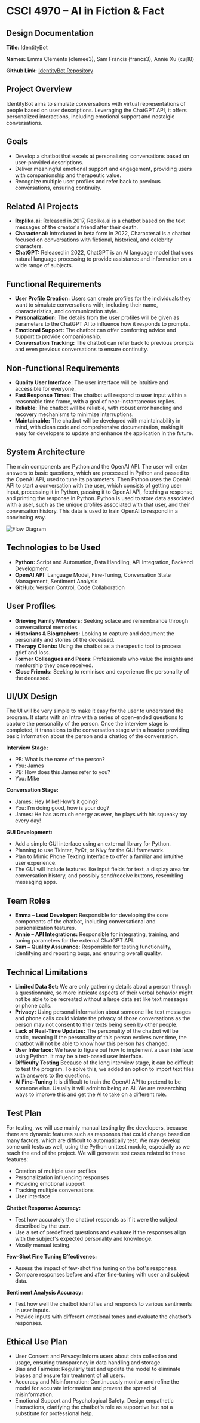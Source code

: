 # CSCI 4970 – AI in Fiction & Fact
## Design Documentation

**Title:** IdentityBot

**Names:** Emma Clements (clemee3), Sam Francis (francs3), Annie Xu (xuj18)

**Github Link:** [IdentityBot Repository](https://github.com/AIFictionFact/F23_IdentityBot)

## Project Overview
IdentityBot aims to simulate conversations with virtual representations of people based on user descriptions. Leveraging the ChatGPT API, it offers personalized interactions, including emotional support and nostalgic conversations.

## Goals
- Develop a chatbot that excels at personalizing conversations based on user-provided descriptions.
- Deliver meaningful emotional support and engagement, providing users with companionship and therapeutic value.
- Recognize multiple user profiles and refer back to previous conversations, ensuring continuity.

## Related AI Projects
- **Replika.ai:** Released in 2017, Replika.ai is a chatbot based on the text messages of the creator's friend after their death.
- **Character.ai:** Introduced in beta form in 2022, Character.ai is a chatbot focused on conversations with fictional, historical, and celebrity characters.
- **ChatGPT:** Released in 2022, ChatGPT is an AI language model that uses natural language processing to provide assistance and information on a wide range of subjects.

## Functional Requirements
- **User Profile Creation:** Users can create profiles for the individuals they want to simulate conversations with, including their name, characteristics, and communication style.
- **Personalization:** The details from the user profiles will be given as parameters to the ChatGPT AI to influence how it responds to prompts.
- **Emotional Support:** The chatbot can offer comforting advice and support to provide companionship.
- **Conversation Tracking:** The chatbot can refer back to previous prompts and even previous conversations to ensure continuity.

## Non-functional Requirements
- **Quality User Interface:** The user interface will be intuitive and accessible for everyone.
- **Fast Response Times:** The chatbot will respond to user input within a reasonable time frame, with a goal of near-instantaneous replies.
- **Reliable:** The chatbot will be reliable, with robust error handling and recovery mechanisms to minimize interruptions.
- **Maintainable:** The chatbot will be developed with maintainability in mind, with clean code and comprehensive documentation, making it easy for developers to update and enhance the application in the future.

## System Architecture
The main components are Python and the OpenAI API. The user will enter answers to basic questions, which are processed in Python and passed to the OpenAI API, used to tune its parameters. Then Python uses the OpenAI API to start a conversation with the user, which consists of getting user input, processing it in Python, passing it to OpenAI API, fetching a response, and printing the response in Python. Python is used to store data associated with a user, such as the unique profiles associated with that user, and their conversation history. This data is used to train OpenAI to respond in a convincing way.

![Flow Diagram](flow.png) 

## Technologies to be Used
- **Python:** Script and Automation, Data Handling, API Integration, Backend Development
- **OpenAI API:** Language Model, Fine-Tuning, Conversation State Management, Sentiment Analysis
- **GitHub:** Version Control, Code Collaboration

## User Profiles
- **Grieving Family Members:** Seeking solace and remembrance through conversational memories.
- **Historians & Biographers:** Looking to capture and document the personality and stories of the deceased.
- **Therapy Clients:** Using the chatbot as a therapeutic tool to process grief and loss.
- **Former Colleagues and Peers:** Professionals who value the insights and mentorship they once received.
- **Close Friends:** Seeking to reminisce and experience the personality of the deceased.

## UI/UX Design
The UI will be very simple to make it easy for the user to understand the program. It starts with an Intro with a series of open-ended questions to capture the personality of the person. Once the interview stage is completed, it transitions to the conversation stage with a header providing basic information about the person and a chatlog of the conversation.

**Interview Stage:**
- PB: What is the name of the person?
- You: James
- PB: How does this James refer to you?
- You: Mike

**Conversation Stage:**
- James: Hey Mike! How’s it going?
- You: I’m doing good, how is your dog?
- James: He has as much energy as ever, he plays with his squeaky toy every day!

**GUI Development:**
- Add a simple GUI interface using an external library for Python.
- Planning to use Tkinter, PyQt, or Kivy for the GUI framework.
- Plan to Mimic Phone Texting Interface to offer a familiar and intuitive user experience.
- The GUI will include features like input fields for text, a display area for conversation history, and possibly send/receive buttons, resembling messaging apps.

## Team Roles
- **Emma – Lead Developer:** Responsible for developing the core components of the chatbot, including conversational and personalization features.
- **Annie – API Integrations:** Responsible for integrating, training, and tuning parameters for the external ChatGPT API.
- **Sam – Quality Assurance:** Responsible for testing functionality, identifying and reporting bugs, and ensuring overall quality.

## Technical Limitations
- **Limited Data Set:** We are only gathering details about a person through a questionnaire, so more intricate aspects of their verbal behavior might not be able to be recreated without a large data set like text messages or phone calls.
- **Privacy:** Using personal information about someone like text messages and phone calls could violate the privacy of those conversations as the person may not consent to their texts being seen by other people.
- **Lack of Real-Time Updates:** The personality of the chatbot will be static, meaning if the personality of this person evolves over time, the chatbot will not be able to know how this person has changed.
- **User Interface:** We have to figure out how to implement a user interface using Python. It may be a text-based user interface.
- **Difficulty Testing** Because of the long interview stage, it can be difficult to test the program. To solve this, we added an option to import text files with answers to the questions.
- **AI Fine-Tuning** It is difficult to train the OpenAI API to pretend to be someone else. Usually it will admit to being an AI. We are researching ways to improve this and get the AI to take on a different role.

## Test Plan
For testing, we will use mainly manual testing by the developers, because there are dynamic features such as responses that could change based on many factors, which are difficult to automatically test. We may develop some unit tests as well, using the Python unittest module, especially as we reach the end of the project.
We will generate test cases related to these features:
- Creation of multiple user profiles
- Personalization influencing responses
- Providing emotional support
- Tracking multiple conversations
- User interface

**Chatbot Response Accuracy:**
- Test how accurately the chatbot responds as if it were the subject described by the user.
- Use a set of predefined questions and evaluate if the responses align with the subject's expected personality and knowledge.
- Mostly manual testing.

**Few-Shot Fine Tuning Effectivenes:**
- Assess the impact of few-shot fine tuning on the bot's responses.
- Compare responses before and after fine-tuning with user and subject data.

**Sentiment Analysis Accuracy:**
- Test how well the chatbot identifies and responds to various sentiments in user inputs.
- Provide inputs with different emotional tones and evaluate the chatbot’s responses.

## Ethical Use Plan

- User Consent and Privacy: Inform users about data collection and usage, ensuring transparency in data handling and storage.
- Bias and Fairness:  Regularly test and update the model to eliminate biases and ensure fair treatment of all users.
- Accuracy and Misinformation: Continuously monitor and refine the model for accurate information and prevent the spread of misinformation.
- Emotional Support and Psychological Safety: Design empathetic interactions, clarifying the chatbot's role as supportive but not a substitute for professional help.
